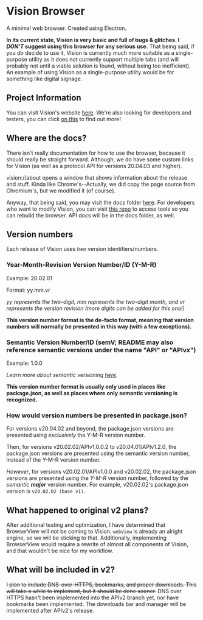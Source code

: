 # Vision Browser
A minimal web browser. Created using Electron.

**In its current state, Vision is very basic and full of bugs & glitches. I *DON'T* suggest using this browser for any serious use.** That being said, if you *do* decide to use it, Vision is currently much more suitable as a single-purpose utility as it does not currently support multiple tabs (and will probably not until a viable solution is found, without being too inefficient). An example of using Vision as a single-purpose utility would be for something like digital signage.

## Project Information
You can visit Vision's website [here](https://vision.saturdaynightdead.xyz). We're also looking for developers and testers, you can click [on this](https://vision.saturdaynightdead.xyz/future-testers-developers) to find out more!

## Where are the docs?
There isn't really documentation for how to use the browser, because it should really be straight forward. Although, we do have some custom links for Vision (as well as a protocol API for versions 20.04.03 and higher).

vision://about opens a window that shows information about the release and stuff. Kinda like Chrome's--Actually, we did copy the page source from Chromium's, but we modified it (of course).


Anyway, that being said, you may visit the docs folder [here](docs). For developers who want to modify Vision, you can visit [this repo](https://github.com/BeanedTaco/vision-tools) to access tools so you can rebuild the browser. API docs will be in the docs folder, as well.

## Version numbers
Each release of Vision uses *two* version identifiers/numbers.

### Year-Month-Revision Version Number/ID (Y-M-R)
Example: 20.02.01

Format: yy.mm.vr

*yy represents the two-digit, mm represents the two-digit month, and vr represents the version revision (more digits can be added for this one!)*

**This version number format is the de-facto format, meaning that version numbers will normally be presented in this way (with a few exceptions).**

### Semantic Version Number/ID (semV; README may also reference semantic versions under the name "API" or "APIv*x*")
Example: 1.0.0

*Learn more about semantic versioning [here](https://semver.org/).*

**This version number format is usually only used in places like package.json, as well as places where only semantic versioning is recognized.**

### How would version numbers be presented in package.json?
For versions v20.04.02 and beyond, the package.json versions are presented using *exclusively* the Y-M-R version number.

Then, for versions v20.02.02/APIv1.0.0.2 to v20.04.01/APIv1.2.0, the package.json versions are presented using the semantic version number, instead of the Y-M-R version number. 

*However*, for versions v20.02.01/APIv1.0.0 and v20.02.02, the package.json versions are presented using the *Y-M-R* version number, followed by the *semantic* ___major___ version number. For example, v20.02.02's package.json version is ``v20.02.02 (base v1)``.

## What happened to original v2 plans?
After additional testing and optimization, I have determined that BrowserView will not be coming to Vision. ``webView`` is already an alright engine, so we will be sticking to that. Additionally, implementing BrowserView would require a rewrite of almost all components of Vision, and that wouldn't be nice for my workflow.

## What will be included in v2?
~~I plan to include DNS-over-HTTPS, bookmarks, and proper downloads. This will take a while to implement, but it should be done sooner.~~
DNS over HTTPS hasn't been implemented into the APIv2 branch yet, nor have bookmarks been implemented. The downloads bar and manager will be implemented after APIv2's release.
